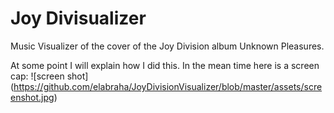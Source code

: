 # Joy Divisualizer

Music Visualizer of the cover of the Joy Division album Unknown Pleasures.

At some point I will explain how I did this. In the mean time here is a screen cap:
![screen shot] (https://github.com/elabraha/JoyDivisionVisualizer/blob/master/assets/screenshot.jpg)
